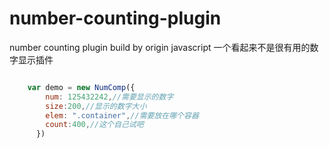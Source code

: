 # number-counting-plugin
number counting plugin build by origin javascript
一个看起来不是很有用的数字显示插件
```javascript

    var demo = new NumComp({
        num: 125432242,//需要显示的数字
        size:200,//显示的数字大小
        elem: ".container",//需要放在哪个容器
        count:400,//这个自己试吧
      })
```
